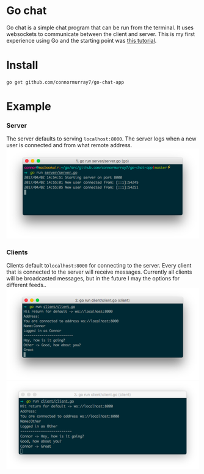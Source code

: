 # Go chat
Go chat is a simple chat program that can be run from the terminal. It uses websockets to communicate between the client and server. This is my first experience using Go and the starting point was [this tutorial](https://scotch.io/bar-talk/build-a-realtime-chat-server-with-go-and-websockets).

# Install
	go get github.com/connormurray7/go-chat-app

# Example
### Server
The server defaults to serving `localhost:8000`. The server logs when a new user is connected and from what remote address.
![Alt text](example/server.png?raw=true "Optional Title")
### Clients
Clients default to`localhost:8000` for connecting to the server. Every client that is connected to the server will receive messages. Currently all clients will be broadcasted messages, but in the future I may the options for different feeds.. 
![Alt text](example/connor.png?raw=true "Optional Title")
![Alt text](example/other.png?raw=true "Optional Title") 